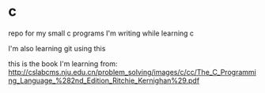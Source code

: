 # c

repo for my small c programs I'm writing while learning c

I'm also learning git using this

this is the book I'm learning from: http://cslabcms.nju.edu.cn/problem_solving/images/c/cc/The_C_Programming_Language_%282nd_Edition_Ritchie_Kernighan%29.pdf